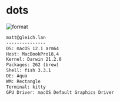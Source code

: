 
# dots

![format](https://github.com/gleich/dots/workflows/format/badge.svg)

```txt
matt@gleich.lan 
--------------- 
OS: macOS 12.1 arm64 
Host: MacBookPro18,4 
Kernel: Darwin 21.2.0 
Packages: 262 (brew) 
Shell: fish 3.3.1 
DE: Aqua 
WM: Rectangle 
Terminal: kitty 
GPU Driver: macOS Default Graphics Driver 
```
